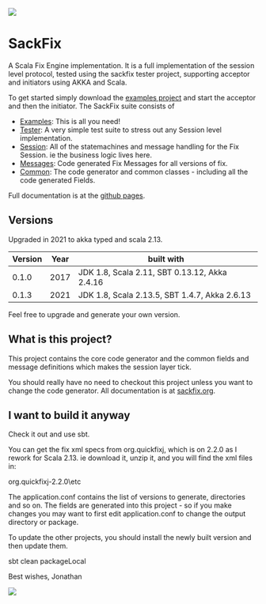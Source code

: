 <a href="https://pendared.github.io/sackfix/"><img src ="https://pendared.github.io/sackfix/assets/sf_logo.png" /></a>

# SackFix

A Scala Fix Engine implementation.  It is a full implementation of the session level protocol, tested using the sackfix tester project, supporting acceptor and initiators using AKKA and Scala.

To get started simply download the [examples project](https://github.com/PendaRed/sackfixexamples) and start the acceptor and then the initiator.   The SackFix suite consists of

* [Examples](https://github.com/PendaRed/sackfixexamples): This is all you need!
* [Tester](https://github.com/PendaRed/sackfixtests): A very simple test suite to stress out any Session level implementation.
* [Session](https://github.com/PendaRed/sackfixsessions): All of the statemachines and message handling for the Fix Session.  ie the business logic lives here.
* [Messages](https://github.com/PendaRed/sackfixmessages): Code generated Fix Messages for all versions of fix.
* [Common](https://github.com/PendaRed/sackfix): The code generator and common classes - including all the code generated Fields.

Full documentation is at the [github pages](https://pendared.github.io/sackfix/).


## Versions

Upgraded in 2021 to akka typed and scala 2.13.

| Version | Year | built with |
|---------|------|------------|
| 0.1.0  | 2017 | JDK 1.8, Scala 2.11, SBT 0.13.12, Akka 2.4.16 |
| 0.1.3  | 2021 | JDK 1.8, Scala 2.13.5, SBT 1.4.7, Akka 2.6.13 |

Feel free to upgrade and generate your own version.

## What is this project?

This project contains the core code generator and the common fields and message definitions which makes the session layer tick.

You should really have no need to checkout this project unless you want to change the code generator.   All documentation is at [sackfix.org](http://www.sackfix.org/).

## I want to build it anyway

Check it out and use sbt.   

You can get the fix xml specs from org.quickfixj, which is on 2.2.0 as I rework for Scala 2.13.
ie download it, unzip it, and you will find the xml files in:

org.quickfixj-2.2.0\etc

The application.conf contains the list of versions to generate, directories and so on.  The fields
are generated into this project - so if you make changes you may want to first edit application.conf
to change the output directory or package.

To update the other projects, you should install the newly built version and then update them.

sbt clean packageLocal


Best wishes,
Jonathan

<a href="https://pendared.github.io/sackfix/"><img src ="https://pendared.github.io/sackfix/assets/sackfix.png" /></a>
